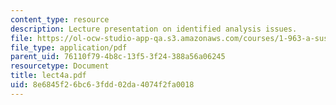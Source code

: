 ```yaml
---
content_type: resource
description: Lecture presentation on identified analysis issues.
file: https://ol-ocw-studio-app-qa.s3.amazonaws.com/courses/1-963-a-sustainable-transportation-plan-for-mit-spring-2007/8e6845f26bc63fdd02da4074f2fa0018_lect4a.pdf
file_type: application/pdf
parent_uid: 76110f79-4b8c-13f5-3f24-388a56a06245
resourcetype: Document
title: lect4a.pdf
uid: 8e6845f2-6bc6-3fdd-02da-4074f2fa0018
---
```

